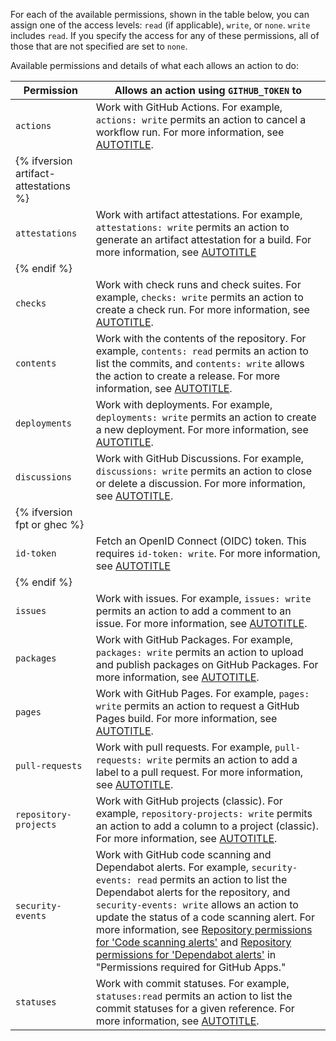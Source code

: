 For each of the available permissions, shown in the table below, you can assign one of the access levels: `read` (if applicable), `write`, or `none`. `write` includes `read`. If you specify the access for any of these permissions, all of those that are not specified are set to `none`.

Available permissions and details of what each allows an action to do:

| Permission | Allows an action using `GITHUB_TOKEN` to |
| --- | --- |
|  `actions` | Work with GitHub Actions. For example, `actions: write` permits an action to cancel a workflow run. For more information, see [AUTOTITLE](/rest/overview/permissions-required-for-github-apps?apiVersion=2022-11-28#repository-permissions-for-actions). |
| {% ifversion artifact-attestations %} |
|  `attestations` | Work with artifact attestations. For example, `attestations: write` permits an action to generate an artifact attestation for a build. For more information, see [AUTOTITLE](/actions/security-guides/using-artifact-attestations-to-establish-provenance-for-builds) |
| {% endif %} |
|  `checks` | Work with check runs and check suites. For example, `checks: write` permits an action to create a check run. For more information, see [AUTOTITLE](/rest/overview/permissions-required-for-github-apps?apiVersion=2022-11-28#repository-permissions-for-checks). |
|  `contents` | Work with the contents of the repository. For example, `contents: read` permits an action to list the commits, and `contents: write` allows the action to create a release. For more information, see [AUTOTITLE](/rest/overview/permissions-required-for-github-apps?apiVersion=2022-11-28#repository-permissions-for-contents). |
|  `deployments` | Work with deployments. For example, `deployments: write` permits an action to create a new deployment. For more information, see [AUTOTITLE](/rest/overview/permissions-required-for-github-apps?apiVersion=2022-11-28#repository-permissions-for-deployments). |
|  `discussions` | Work with GitHub Discussions. For example, `discussions: write` permits an action to close or delete a discussion. For more information, see [AUTOTITLE](/graphql/guides/using-the-graphql-api-for-discussions). |
| {% ifversion fpt or ghec %} |
|  `id-token` | Fetch an OpenID Connect (OIDC) token. This requires `id-token: write`. For more information, see [AUTOTITLE](/actions/deployment/security-hardening-your-deployments/about-security-hardening-with-openid-connect#updating-your-actions-for-oidc) |
| {% endif %} |
|  `issues` | Work with issues. For example, `issues: write` permits an action to add a comment to an issue. For more information, see [AUTOTITLE](/rest/overview/permissions-required-for-github-apps?apiVersion=2022-11-28#repository-permissions-for-issues). |
|  `packages` | Work with GitHub Packages. For example, `packages: write` permits an action to upload and publish packages on GitHub Packages. For more information, see [AUTOTITLE](/packages/learn-github-packages/about-permissions-for-github-packages#about-scopes-and-permissions-for-package-registries). |
|  `pages` | Work with GitHub Pages. For example, `pages: write` permits an action to request a GitHub Pages build. For more information, see [AUTOTITLE](/rest/overview/permissions-required-for-github-apps?apiVersion=2022-11-28#repository-permissions-for-pages). |
|  `pull-requests` | Work with pull requests. For example, `pull-requests: write` permits an action to add a label to a pull request. For more information, see [AUTOTITLE](/rest/overview/permissions-required-for-github-apps?apiVersion=2022-11-28#repository-permissions-for-pull-requests). |
|  `repository-projects` | Work with GitHub projects (classic). For example, `repository-projects: write` permits an action to add a column to a project (classic). For more information, see [AUTOTITLE](/rest/overview/permissions-required-for-github-apps?apiVersion=2022-11-28#repository-permissions-for-projects). |
|  `security-events` | Work with GitHub code scanning and Dependabot alerts. For example, `security-events: read` permits an action to list the Dependabot alerts for the repository, and `security-events: write` allows an action to update the status of a code scanning alert. For more information, see [Repository permissions for 'Code scanning alerts'](/rest/overview/permissions-required-for-github-apps?apiVersion=2022-11-28#repository-permissions-for-code-scanning-alerts) and [Repository permissions for 'Dependabot alerts'](/rest/overview/permissions-required-for-github-apps?apiVersion=2022-11-28#repository-permissions-for-dependabot-alerts) in "Permissions required for GitHub Apps." |
| `statuses` | Work with commit statuses. For example, `statuses:read` permits an action to list the commit statuses for a given reference. For more information, see [AUTOTITLE](/rest/overview/permissions-required-for-github-apps?apiVersion=2022-11-28#repository-permissions-for-commit-statuses). |
